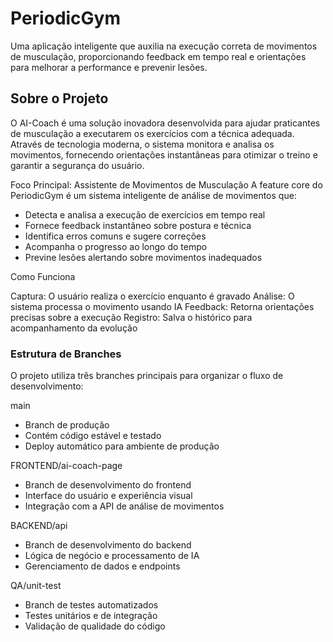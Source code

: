 # PeriodicGym
Uma aplicação inteligente que auxilia na execução correta de movimentos de musculação, proporcionando feedback em tempo real e orientações para melhorar a performance e prevenir lesões.

## Sobre o Projeto
O AI-Coach é uma solução inovadora desenvolvida para ajudar praticantes de musculação a executarem os exercícios com a técnica adequada. Através de tecnologia moderna, o sistema monitora e analisa os movimentos, fornecendo orientações instantâneas para otimizar o treino e garantir a segurança do usuário.

Foco Principal: Assistente de Movimentos de Musculação
A feature core do PeriodicGym é um sistema inteligente de análise de movimentos que:

- Detecta e analisa a execução de exercícios em tempo real
- Fornece feedback instantâneo sobre postura e técnica
- Identifica erros comuns e sugere correções
- Acompanha o progresso ao longo do tempo
- Previne lesões alertando sobre movimentos inadequados

Como Funciona

Captura: O usuário realiza o exercício enquanto é gravado
Análise: O sistema processa o movimento usando IA
Feedback: Retorna orientações precisas sobre a execução
Registro: Salva o histórico para acompanhamento da evolução

### Estrutura de Branches
O projeto utiliza três branches principais para organizar o fluxo de desenvolvimento:


main

- Branch de produção
- Contém código estável e testado
- Deploy automático para ambiente de produção


FRONTEND/ai-coach-page

- Branch de desenvolvimento do frontend
- Interface do usuário e experiência visual
- Integração com a API de análise de movimentos


BACKEND/api

- Branch de desenvolvimento do backend
- Lógica de negócio e processamento de IA
- Gerenciamento de dados e endpoints


QA/unit-test


- Branch de testes automatizados
- Testes unitários e de integração
- Validação de qualidade do código